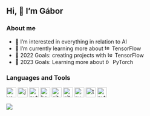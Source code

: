 ## Hi, 👋 I’m Gábor

### About me
- 👀 I’m interested in everything in relation to AI
- 🌱 I’m currently learning more about <a href="https://www.tensorflow.org/" target="_blank"><img src="https://cdn.jsdelivr.net/gh/devicons/devicon/icons/tensorflow/tensorflow-original.svg" height="15" width="15" title="tensorflow"/></a> TensorFlow
- 🎯 2022 Goals: creating projects with <a href="https://www.tensorflow.org/" target="_blank"><img src="https://cdn.jsdelivr.net/gh/devicons/devicon/icons/tensorflow/tensorflow-original.svg" height="15" width="15" title="tensorflow"/></a> TensorFlow
- 🎯 2023 Goals: Learning more about <a href="https://pytorch.org/" target="_blank"><img src="https://cdn.jsdelivr.net/gh/devicons/devicon/icons/pytorch/pytorch-original.svg" height="15" width="15" title="pytorch"/></a> PyTorch

### Languages and Tools
<a href="https://code.visualstudio.com/" target="_blank"><img src="https://cdn.jsdelivr.net/gh/devicons/devicon/icons/vscode/vscode-original.svg" title="vscode" height="26" width="26"/></a>
<a href="https://jupyter.org/" target="_blank"><img src="https://cdn.jsdelivr.net/gh/devicons/devicon/icons/jupyter/jupyter-original-wordmark.svg" height="26" width="26" title="jupyter"/></a>
<a href="https://www.python.org/" target="_blank"><img src="https://cdn.jsdelivr.net/gh/devicons/devicon/icons/python/python-original.svg" height="26" width="26" title="python"/></a>
<a href="https://www.gnu.org/software/bash/" target="_blank"><img src="https://cdn.jsdelivr.net/gh/devicons/devicon/icons/bash/bash-original.svg" height="26" width="26" title="bash"/></a>
<a href="https://git-scm.com/" target="_blank"><img src="https://cdn.jsdelivr.net/gh/devicons/devicon/icons/git/git-original.svg" height="26" width="26" title="git"/></a>
<a href="https://github.com/" target="_blank"><img src="https://user-images.githubusercontent.com/3369400/139447912-e0f43f33-6d9f-45f8-be46-2df5bbc91289.png" height="26" width="26" title="github"/></a>
<a href="https://numpy.org/" target="_blank"><img src="https://cdn.jsdelivr.net/gh/devicons/devicon/icons/numpy/numpy-original.svg" height="26" width="26" title="numpy"/></a>
<a href="https://www.tensorflow.org/" target="_blank"><img src="https://cdn.jsdelivr.net/gh/devicons/devicon/icons/tensorflow/tensorflow-original.svg" height="26" width="26" title="tensorflow"/></a>
<a href="https://pytorch.org/" target="_blank"><img src="https://cdn.jsdelivr.net/gh/devicons/devicon/icons/pytorch/pytorch-original.svg" height="26" width="26" title="pytorch"/></a>

<img src="https://github-readme-streak-stats.herokuapp.com/?user=NRG0513"/>
<!---


NRG0513/NRG0513 is a ✨ special ✨ repository because its `README.md` (this file) appears on your GitHub profile.
You can click the Preview link to take a look at your changes.

- 🌱 I’m currently learning DL algos :hurtrealbad: :goberserk:
- 💞️ I’m looking to collaborate on ...
- 📫 How to reach me ...

<img src="https://github-readme-stats.vercel.app/api/top-langs?username=NRG0513"/>
<img src="https://github-readme-stats.vercel.app/api/top-langs?username=NRG0513&layout=compact"/>
<img src="https://github-readme-stats.vercel.app/api?username=NRG0513&show_icons=true&theme=dark"/>

INFOS:
https://devicon.dev/
https://shields.io/
https://img.shields.io/static/v1?label=&message=Python&color=bbc1d2&style=flat&logo=python
https://github.com/codestackr#languages-and-tools
https://gist.github.com/rxaviers/7360908


<img src="https://img.shields.io/static/v1?label=&message=vscode&color=blue&style=flat&logo=visualstudiocode&logoColor=ffffff"> <img src="https://img.shields.io/static/v1?label=&message=jupyter&color=blue&style=flat&logo=jupyter&logoColor=ffffff"> <img src="https://img.shields.io/static/v1?label=&message=python&color=blue&style=flat&logo=python&logoColor=ffffff"> <img src="https://img.shields.io/badge/Bash-121011.svg?logo=gnu-bash&logoColor=ffffff&color=blue&style=flat"> <img src="https://img.shields.io/static/v1?label=&message=github&color=blue&style=flat&logo=github&logoColor=ffffff"> <img src="https://img.shields.io/static/v1?label=&message=numpy&color=blue&style=flat&logo=numpy&logoColor=ffffff"> <img src="https://img.shields.io/static/v1?label=&message=tensorflow&color=blue&style=flat&logo=tensorflow&logoColor=ffffff"> <img src="https://img.shields.io/static/v1?label=&message=pytorch&color=blue&style=flat&logo=pytorch&logoColor=ffffff">

--->
